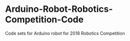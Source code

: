 # Arduino-Robot-Robotics-Competition-Code
Code sets for Arduino robot for 2018 Robotics Competition
